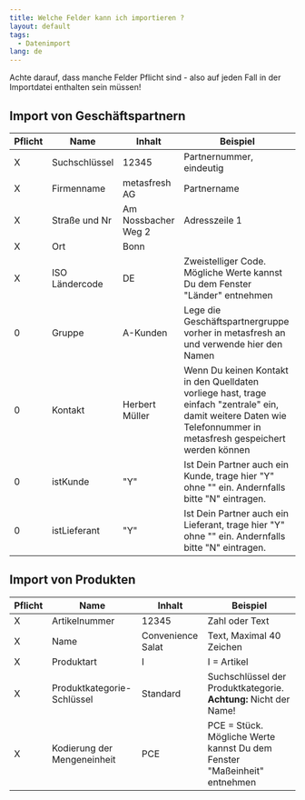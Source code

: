 ```yaml
---
title: Welche Felder kann ich importieren ?
layout: default
tags:
  - Datenimport
lang: de
---
```



Achte darauf, dass manche Felder Pflicht sind - also auf jeden Fall in der Importdatei enthalten sein müssen!


## Import von Geschäftspartnern

Pflicht|Name|Inhalt|Beispiel
---|---|---|----
X|Suchschlüssel | 12345| Partnernummer, eindeutig 
X|Firmenname | metasfresh AG | Partnername 
X|Straße und Nr | Am Nossbacher Weg 2| Adresszeile 1 
X|Ort |Bonn |
X|ISO Ländercode | DE | Zweistelliger Code. Mögliche Werte kannst Du dem Fenster "Länder" entnehmen
0|Gruppe| A-Kunden| Lege die Geschäftspartnergruppe vorher in metasfresh an und verwende hier den Namen
0|Kontakt | Herbert Müller | Wenn Du keinen Kontakt in den Quelldaten vorliege hast, trage einfach "zentrale" ein, damit weitere Daten wie Telefonnummer in metasfresh gespeichert werden können
0| istKunde | "Y" | Ist Dein Partner auch ein Kunde, trage hier "Y" ohne "" ein. Andernfalls bitte "N" eintragen.
0| istLieferant |"Y"| Ist Dein Partner auch ein Lieferant, trage hier "Y" ohne "" ein. Andernfalls bitte "N" eintragen.


## Import von Produkten

Pflicht|Name|Inhalt|Beispiel
---|---|---|----
X|Artikelnummer | 12345 | Zahl oder Text
X|Name |Convenience Salat| Text, Maximal 40 Zeichen
X|Produktart | I | I = Artikel
X|Produktkategorie-Schlüssel |Standard | Suchschlüssel der Produktkategorie. **Achtung:** Nicht der Name!
X|Kodierung der Mengeneinheit |PCE | PCE = Stück. Mögliche Werte kannst Du dem Fenster "Maßeinheit" entnehmen
